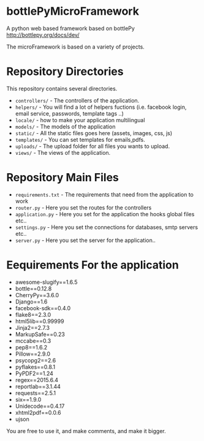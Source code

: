 # bottlePyMicroFramework

A python web based framework based on bottlePy http://bottlepy.org/docs/dev/

The microFramework is based on a variety of projects. 

Repository Directories
======================

This repository contains several directories. 

* `controllers/` - The controllers of the application.
* `helpers/` - You will find a lot of helpers fuctions (i.e. facebook login, email service, passwords, template tags ..)
* `locale/` - how to make your application multilingual 
* `models/` - The models of the application
* `static/` - All the static files goes here (assets, images, css, js)
* `templates/` - You can set templates for emails,pdfs.
* `uploads/` - The upload folder for all files you wants to upload.
* `views/` - The views of the application.

Repository Main Files
======================

* `requirements.txt` - The requirements that need from the application to work
* `router.py` - Here you set the routes for the controllers
* `application.py` - Here you set for the application the hooks global files etc..
* `settings.py` - Here you set the connections for databases, smtp servers etc..
* `server.py` - Here you set the server for the application..

Eequirements For the application
================================
* awesome-slugify==1.6.5
* bottle==0.12.8
* CherryPy==3.6.0
* Django==1.6
* facebook-sdk==0.4.0
* flake8==2.3.0
* html5lib==0.99999
* Jinja2==2.7.3
* MarkupSafe==0.23
* mccabe==0.3
* pep8==1.6.2
* Pillow==2.9.0
* psycopg2==2.6
* pyflakes==0.8.1
* PyPDF2==1.24
* regex==2015.6.4
* reportlab==3.1.44
* requests==2.5.1
* six==1.9.0
* Unidecode==0.4.17
* xhtml2pdf==0.0.6
* ujson

You are free to use it, and make comments, and make it bigger.
